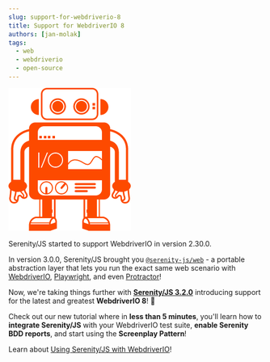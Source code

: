 ```yaml
---
slug: support-for-webdriverio-8
title: Support for WebdriverIO 8
authors: [jan-molak]
tags:
  - web
  - webdriverio
  - open-source
---
```


![WebdriverIO Roboter](webdriverio-roboter.png)

Serenity/JS started to support WebdriverIO in version 2.30.0. 

In version 3.0.0, Serenity/JS brought you [`@serenity-js/web`](/handbook/web-testing/) - a portable abstraction
layer that lets you run the exact same web scenario with [WebdriverIO](/api/webdriverio), [Playwright](/api/playwright), and even [Protractor](/api/protractor)!

Now, we're taking things further with [**Serenity/JS 3.2.0**](https://github.com/serenity-js/serenity-js/releases/tag/v3.2.0) introducing support for the latest and greatest **WebdriverIO 8**! 🥳 

Check out our new tutorial where in **less than 5 minutes**, you'll learn how to **integrate Serenity/JS** with your WebdriverIO test suite, **enable Serenity BDD reports**, and start using the **Screenplay Pattern**!

Learn about [Using Serenity/JS with WebdriverIO](/handbook/getting-started/serenity-js-with-webdriverio/)!
